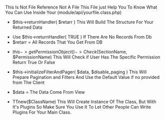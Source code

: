 
This Is Not File Reference Not A File
This File just Help You To Know What You Can Use Inside Your (module/api/yourfile.class.php) 

- $this->returnHandler( $retarr ) 
  This Will Build The Structure For Your Returned Data
* Use $this->returnHandler( TRUE )  If There Are No Records From Db 
* $retarr = All Records That You Get From DB 


- $this->getPermissionObject()->Check($SectionName, $PermissionName)
  This Will Check if User Has The Specific Permission Return True Or False
 
- $this->initializeFilterAndPager( $data, $disable_paging ) 
  This Will Prepare Pagination and Filters And Use the Default Value if no provided from The Client

* $data = The Data Come From View

- TTnew($ClassName)
  This Will Create Instance Of The Class, But With It's Plugins
  So Make Sure You Use It To Let Other People Can Write Plugins For Your Main Class.

